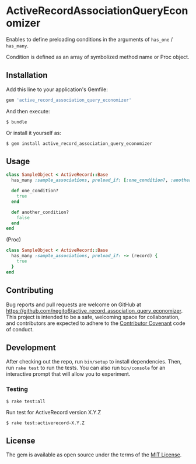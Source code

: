 # ActiveRecordAssociationQueryEconomizer

Enables to define preloading conditions in the arguments of `has_one` / `has_many`.

Condition is defined as an array of symbolized method name or Proc object.

## Installation

Add this line to your application's Gemfile:

```ruby
gem 'active_record_association_query_economizer'
```

And then execute:

    $ bundle

Or install it yourself as:

    $ gem install active_record_association_query_economizer

## Usage

```ruby
class SampleObject < ActiveRecord::Base
  has_many :sample_associations, preload_if: [:one_condition?, :another_condition?]

  def one_condition?
    true
  end

  def another_condition?
    false
  end
end
```

(Proc)

```ruby
class SampleObject < ActiveRecord::Base
  has_many :sample_associations, preload_if: -> (record) {
    true
  }
end
```

## Contributing

Bug reports and pull requests are welcome on GitHub at https://github.com/negito6/active_record_association_query_economizer. This project is intended to be a safe, welcoming space for collaboration, and contributors are expected to adhere to the [Contributor Covenant](http://contributor-covenant.org) code of conduct.

## Development

After checking out the repo, run `bin/setup` to install dependencies. Then, run `rake test` to run the tests. You can also run `bin/console` for an interactive prompt that will allow you to experiment.

### Testing
```
$ rake test:all
```

Run test for ActiveRecord version X.Y.Z
```
$ rake test:activerecord-X.Y.Z
```

## License

The gem is available as open source under the terms of the [MIT License](http://opensource.org/licenses/MIT).

